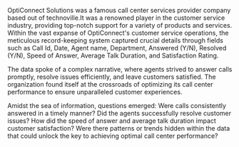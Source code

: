 OptiConnect Solutions was a famous call center services provider company based out of technoville.It was a
renowned player in the customer service industry, providing top-notch support for a variety of products and
services.  Within the vast expanse of OptiConnect's customer service operations, the meticulous record-keeping
system captured crucial details through fields such as Call Id, Date, Agent name, Department, Answered (Y/N),
Resolved (Y/N), Speed of Answer, Average Talk Duration, and Satisfaction Rating.


The data spoke of a complex narrative, where agents strived to answer calls promptly, resolve issues efficiently,
and leave customers satisfied. The  organization found itself at the crossroads of optimizing its call center
performance to ensure unparalleled customer experiences.


Amidst the sea of information, questions emerged: Were calls consistently answered in a timely manner? Did
the agents successfully resolve customer issues? How did the speed of answer and average talk duration
impact customer satisfaction? Were there patterns or trends hidden within the data that could unlock the key to
achieving optimal call center performance?
